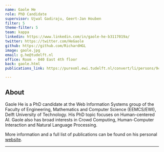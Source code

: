 ```yaml
---
name: Gaole He
role: PhD Candidate
supervisor: Ujwal Gadiraju, Geert-Jan Houben
filter: 5
theme-filter: 5
team: kappa
linkedin: https://www.linkedin.com/in/gaole-he-b3117019a/
twitter: https://twitter.com/HeGaole
github: https://github.com/RichardHGL
image: gaole.jpg
email: g.he@tudelft.nl
office: Room - 040 East 4th floor
back: gaole.html
publications_link: https://purexml.ewi.tudelft.nl/convert/li/persons/9c103169-7311-40c1-b012-5bab30f3ca25

---
```


## About
Gaole He is a PhD candidate at the Web Information Systems group of the Faculty of Engineering, Mathematics and Computer Science (EEMCS/EWI), Delft University of Technology. His PhD topic focuses on Human-centered AI. Gaole also has broad interests in Crowd Computing, Human-Computer Interaction and Natural Language Processing.

More information and a full list of publications can be found on his personal [website](https://richardhgl.github.io/).

---
